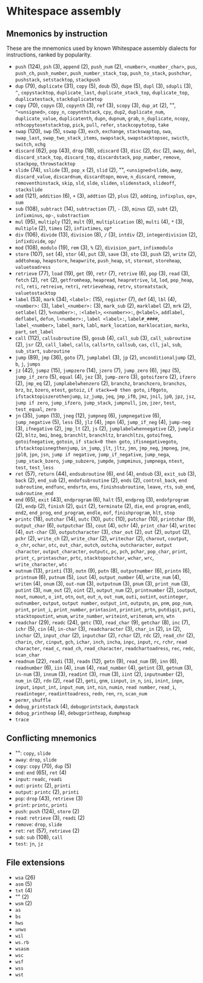 # Whitespace assembly

<!-- Generated by tools/generate_assembly.jq; DO NOT EDIT. -->

## Mnemonics by instruction

These are the mnemonics used by known Whitespace assembly dialects for
instructions, ranked by popularity.

- `push` (124), `psh` (3), `append` (2), `push_num` (2), `<number>`, `<number_char>`, `pus`, `push_ch`, `push_number`, `push_number_stack_top`, `push_to_stack`, `pushchar`, `pushstack`, `setstacktop`, `stackpush`
- `dup` (79), `duplicate` (31), `copy` (5), `doub` (5), `dupe` (5), `dupl` (3), `sdupli` (3), `^`, `copystacktop`, `duplicate_last`, `duplicate_stack_top`, `duplicate_top`, `duplicatestack`, `stackduplicatetop`
- `copy` (70), `copyn` (3), `copynth` (3), `ref` (3), `scopy` (3), `dup_at` (2), "", `^<unsigned>`, `copy_n`, `copynthstack`, `cpy`, `dup2`, `duplicate_num`, `duplicate_value`, `duplicatenth`, `dupn`, `dupnum`, `grab`, `n_duplicate`, `ncopy`, `nthcopytosetstacktop`, `pick`, `pull`, `refer`, `stackcopytotop`, `take`
- `swap` (120), `swp` (5), `sswap` (3), `exch`, `exchange`, `stackswaptop`, `swa`, `swap_last`, `swap_two_stack_items`, `swapstack`, `swapstacktopsec`, `swicth`, `switch`, `xchg`
- `discard` (62), `pop` (43), `drop` (18), `sdiscard` (3), `disc` (2), `dsc` (2), `away`, `del`, `discard_stack_top`, `discard_top`, `discardstack`, `pop_number`, `remove`, `stackpop`, `throwstacktop`
- `slide` (74), `sslide` (3), `pop_x` (2), `slid` (2), "", `<unsigned>slide`, `away`, `discard_value`, `discardnum`, `discardtopn`, `move`, `n_discard`, `remove`, `removenthinstack`, `skip`, `sld`, `slde`, `sliden`, `slidenstack`, `slideoff`, `stackslide`
- `add` (121), `addition` (6), `+` (3), `addtion` (2), `plus` (2), `adding`, `infixplus`, `op+`, `sum`
- `sub` (108), `subtract` (14), `subtraction` (7), `-` (3), `minus` (2), `subt` (2), `infixminus`, `op-`, `substraction`
- `mul` (95), `multiply` (12), `mult` (9), `multiplication` (8), `multi` (4), `*` (3), `multiple` (2), `times` (2), `infixtimes`, `op*`
- `div` (106), `divide` (13), `division` (8), `/` (3), `intdiv` (2), `integerdivision` (2), `infixdivide`, `op/`
- `mod` (108), `modulo` (19), `rem` (3), `%` (2), `division_part`, `infixmodulo`
- `store` (107), `set` (4), `stor` (4), `put` (3), `save` (3), `sto` (3), `push` (2), `write` (2), `addtoheap`, `heapstore`, `heapwrite`, `push_heap`, `st`, `storeat`, `storeheap`, `valuetoadress`
- `retrieve` (77), `load` (19), `get` (9), `retr` (7), `retrive` (6), `pop` (3), `read` (3), `fetch` (2), `ret` (2), `getfromheap`, `heapread`, `heapretrive`, `ld`, `lod`, `pop_heap`, `rcl`, `reti`, `retreive`, `retri`, `retrieveheap`, `retrv`, `storeatstack`, `valuetostacktop`
- `label` (53), `mark` (34), `<label>:` (15), `register` (7), `def` (4), `lbl` (4), `<number>:` (3), `label_<number>:` (3), `mark_sub` (2), `marklabel` (2), `mrk` (2), `setlabel` (2), `%<number>:`, `:<label>`, `<<number>>:`, `@<label>`, `addlabel`, `deflabel`, `defun`, `l<number>:`, `label <label>:`, `label#_####`, `label_<number>`, `label_mark`, `labl`, `mark_location`, `marklocation`, `marks`, `part`, `set_label`
- `call` (112), `callsubroutine` (5), `gosub` (4), `call_sub` (3), `call_subroutine` (2), `jsr` (2), `call_label`, `calls`, `callsrtn`, `callsub`, `cas`, `cll`, `jal`, `sub`, `sub_start`, `subroutine`
- `jump` (89), `jmp` (36), `goto` (7), `jumplabel` (3), `jp` (2), `unconditionaljump` (2), `b`, `j`, `jumps`
- `jz` (42), `jumpz` (15), `jumpzero` (14), `jzero` (7), `jump_zero` (6), `jmpz` (5), `jump_if_zero` (5), `equal` (4), `jez` (3), `jump-zero` (3), `gotoifzero` (2), `ifzero` (2), `jmp_eq` (2), `jumplabelwhenzero` (2), `branchz`, `branchzero`, `branchzs`, `brz`, `bz`, `bzero`, `etest`, `gotoiz`, `if stack==0 then goto`, `if0goto`, `ifstacktopiszerothenjump`, `iz_jump`, `jeq`, `jmp_if0`, `jmz`, `jnil`, `jp0`, `jpz`, `jsz`, `jump if zero`, `jump_ifzero`, `jump_stack`, `jumpnull`, `jze`, `jzer`, `test`, `test_equal`, `zero`
- `jn` (35), `jumpn` (13), `jneg` (12), `jumpneg` (6), `jumpnegative` (6), `jump_negative` (5), `less` (5), `jlz` (4), `jmpn` (4), `jump_if_neg` (4), `jump-neg` (3), `ifnegative` (2), `jmp_lt` (2), `js` (2), `jumplabelwhennegative` (2), `jumplz` (2), `bltz`, `bmi`, `bneg`, `branchlt`, `branchltz`, `branchltzs`, `gotoifneg`, `gotoifnegative`, `gotoin`, `if stack<0 then goto`, `ifisnegativegoto`, `ifstacktopisnegthenjump`, `in_jump`, `jlt`, `jltz`, `jmn`, `jmp_neg`, `jmpneg`, `jne`, `jpl0`, `jpn`, `jsn`, `jump if negative`, `jump_if_negative`, `jump_nega`, `jump_stack_bzero`, `jump_subzero`, `jumpde`, `jumpminus`, `jumpnega`, `ntest`, `test`, `test_less`
- `ret` (57), `return` (44), `endsubroutine` (6), `end` (4), `endsub` (3), `exit_sub` (3), `back` (2), `end_sub` (2), `endofsubroutine` (2), `ends` (2), `control_back`, `end subroutine`, `endfunc`, `endsrtn`, `ens`, `finishsubroutine`, `leave`, `rts`, `sub_end`, `subroutine_end`
- `end` (65), `exit` (43), `endprogram` (6), `halt` (5), `endprog` (3), `endofprogram` (2), `endp` (2), `finish` (2), `quit` (2), `terminate` (2), `die`, `end program`, `end1`, `end2`, `end_prog`, `end_program`, `endle`, `eof`, `finishprogram`, `hlt`, `stop`
- `printc` (18), `outchar` (14), `outc` (10), `putc` (10), `putchar` (10), `printchar` (9), `output_char` (6), `outputchar` (5), `cout` (4), `ochr` (4), `print_char` (4), `writec` (4), `out-char` (3), `outputcharacter` (3), `char_out` (2), `out` (2), `output` (2), `pchr` (2), `write_ch` (2), `write_char` (2), `writechar` (2), `charout`, `coutput`, `o_chr`, `ochar`, `otc`, `out_char`, `outch`, `outcha`, `outcharacter`, `output character`, `output_character`, `outputc`, `pc`, `pch`, `pchar`, `pop_char`, `print`, `print_c`, `printaschar`, `prtc`, `stacktopoutchar`, `wchar`, `wrc`, `write_character`, `wtc`
- `outnum` (13), `printi` (13), `outn` (9), `putn` (8), `outputnumber` (6), `printn` (6), `printnum` (6), `putnum` (5), `iout` (4), `output_number` (4), `write_num` (4), `writen` (4), `onum` (3), `out-num` (3), `outputnum` (3), `pnum` (3), `print_num` (3), `putint` (3), `num_out` (2), `oint` (2), `output_num` (2), `printnumber` (2), `ioutput`, `nout`, `numout`, `o_int`, `otn`, `out`, `out_n`, `out_num`, `outi`, `outint`, `outinteger`, `outnumber`, `output`, `output number`, `output_int`, `outputn`, `pn`, `pnm`, `pop_num`, `print`, `print_i`, `print_number`, `printasint`, `printint`, `prtn`, `putdigit`, `puti`, `stacktopoutint`, `wnum`, `write_number`, `writeint`, `writenum`, `wrn`, `wtn`
- `readchar` (29), `readc` (24), `getc` (10), `read_char` (9), `getchar` (8), `inc` (7), `ichr` (5), `cin` (4), `in-char` (3), `readcharacter` (3), `char_in` (2), `in` (2), `inchar` (2), `input_char` (2), `inputchar` (2), `rchar` (2), `rdc` (2), `read_chr` (2), `charin`, `chr`, `cinput`, `gch`, `ichar`, `inch`, `incha`, `inpc`, `input`, `rc`, `rchr`, `read character`, `read_c`, `read_ch`, `read_character`, `readchartoadress`, `rec`, `redc`, `scan_char`
- `readnum` (22), `readi` (13), `readn` (12), `getn` (9), `read_num` (9), `inn` (6), `readnumber` (6), `iin` (4), `inum` (4), `read_number` (4), `getint` (3), `getnum` (3), `in-num` (3), `innum` (3), `readint` (3), `rnum` (3), `iint` (2), `inputnumber` (2), `num_in` (2), `rdn` (2), `read` (2), `geti`, `gnm`, `iinput`, `in_n`, `ini`, `inint`, `inpn`, `input`, `input_int`, `input_num`, `int`, `nin`, `numin`, `read number`, `read_i`, `readinteger`, `readinttoadress`, `redn`, `ren`, `rn`, `scan_num`
- `permr`, `shuffle`
- `debug_printstack` (4), `debugprintstack`, `dumpstack`
- `debug_printheap` (4), `debugprintheap`, `dumpheap`
- `trace`

## Conflicting mnemonics

- "": `copy`, `slide`
- `away`: `drop`, `slide`
- `copy`: `copy` (70), `dup` (5)
- `end`: `end` (65), `ret` (4)
- `input`: `readc`, `readi`
- `out`: `printc` (2), `printi`
- `output`: `printc` (2), `printi`
- `pop`: `drop` (43), `retrieve` (3)
- `print`: `printc`, `printi`
- `push`: `push` (124), `store` (2)
- `read`: `retrieve` (3), `readi` (2)
- `remove`: `drop`, `slide`
- `ret`: `ret` (57), `retrieve` (2)
- `sub`: `sub` (108), `call`
- `test`: `jn`, `jz`

## File extensions

- `wsa` (26)
- `asm` (5)
- `txt` (4)
- "" (2)
- `wsm` (2)
- `as`
- `bs`
- `hws`
- `unws`
- `wil`
- `ws.rb`
- `wsasm`
- `wsc`
- `wsf`
- `wss`
- `wst`
